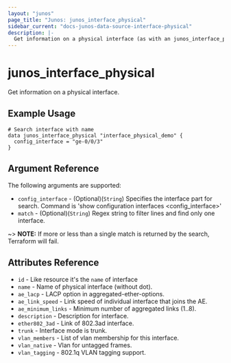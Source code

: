 ```yaml
---
layout: "junos"
page_title: "Junos: junos_interface_physical"
sidebar_current: "docs-junos-data-source-interface-physical"
description: |-
  Get information on a physical interface (as with an junos_interface_physcial resource import)
---
```


# junos_interface_physical

Get information on a physical interface.

## Example Usage

```hcl
# Search interface with name
data junos_interface_physical "interface_physical_demo" {
  config_interface = "ge-0/0/3"
}
```

## Argument Reference

The following arguments are supported:

* `config_interface` - (Optional)(`String`) Specifies the interface part for search. Command is 'show configuration interfaces <config_interface>'
* `match` - (Optional)(`String`) Regex string to filter lines and find only one interface.

~> **NOTE:** If more or less than a single match is returned by the search, Terraform will fail.

## Attributes Reference

* `id` - Like resource it's the `name` of interface
* `name` - Name of physical interface (without dot).
* `ae_lacp` - LACP option in aggregated-ether-options.
* `ae_link_speed` - Link speed of individual interface that joins the AE.
* `ae_minimum_links` - Minimum number of aggregated links (1..8).
* `description` - Description for interface.
* `ether802_3ad` - Link of 802.3ad interface.
* `trunk` - Interface mode is trunk.
* `vlan_members` - List of vlan membership for this interface.
* `vlan_native` - Vlan for untagged frames.
* `vlan_tagging` - 802.1q VLAN tagging support.
